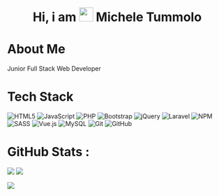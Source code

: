 <div align="center"><h1> Hi, i am <img src="https://raw.githubusercontent.com/TheDudeThatCode/TheDudeThatCode/master/Assets/Hi.gif" width="32px"/> Michele Tummolo </h1> </div>

# About Me

Junior Full Stack Web Developer


# Tech Stack
![HTML5](https://img.shields.io/badge/html5-%23E34F26.svg?logo=html5&logoColor=white&style=for-the-badge)
![JavaScript](https://img.shields.io/badge/javascript-%23323330.svg?logo=javascript&logoColor=%23F7DF1E&style=for-the-badge)
![PHP](https://img.shields.io/badge/php-%23777BB4.svg?logo=php&logoColor=white&style=for-the-badge)
![Bootstrap](https://img.shields.io/badge/bootstrap-%23563D7C.svg?logo=bootstrap&logoColor=white&style=for-the-badge)
![jQuery](https://img.shields.io/badge/jquery-%230769AD.svg?logo=jquery&logoColor=white&style=for-the-badge)
![Laravel ](https://img.shields.io/badge/laravel-%23FF2D20.svg?logo=laravel&logoColor=white&style=for-the-badge)
![NPM ](https://img.shields.io/badge/NPM-%23000000.svg?logo=npm&logoColor=white&style=for-the-badge)
![SASS](https://img.shields.io/badge/SASS-hotpink.svg?logo=SASS&logoColor=white&style=for-the-badge)
![Vue.js](https://img.shields.io/badge/vuejs-%2335495e.svg?logo=vuedotjs&logoColor=%234FC08D&style=for-the-badge)
![MySQL](https://img.shields.io/badge/mysql-%2300f.svg?logo=mysql&logoColor=white&style=for-the-badge)
![Git](https://img.shields.io/badge/git-%23F05033.svg?logo=git&logoColor=white&style=for-the-badge)
![GitHub](https://img.shields.io/badge/github-%23121011.svg?logo=github&logoColor=white&style=for-the-badge)

# GitHub Stats :
![](https://github-readme-stats.vercel.app/api?username=micheleTummolo&hide_border=false&include_all_commits=false&count_private=false&theme=transparent)
![](https://github-readme-stats.vercel.app/api/top-langs/?username=micheleTummolo&hide_border=false&include_all_commits=false&count_private=false&layout=compact&theme=transparent)



[![](https://visitcount.itsvg.in/api?id=micheleTummolo&icon=0&color=0)](https://visitcount.itsvg.in)
<!-- made using https://prm.pushkaryadav.in -->
